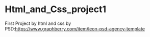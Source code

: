 # Html_and_Css_project1
First Project by html and css
by PSD:https://www.graphberry.com/item/leon-psd-agency-template

